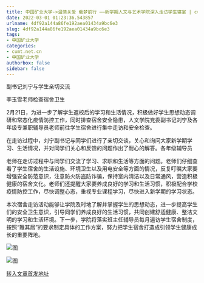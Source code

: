 ```yaml
---
title: 中国矿业大学->温情关爱 载梦前行 ——新学期人文与艺术学院深入走访学生寝室 | cumt.net.cn
date: 2022-03-01 01:23:36.543857
urlname: 4df92a144a86fe192aea01434a9bc6e3
slug: 4df92a144a86fe192aea01434a9bc6e3
tags: 
- 中国矿业大学
categories:
- cumt.net.cn
- 中国矿业大学
authorbox: false
sidebar: false
---
```

副书记刘宁与学生亲切交流

李玉雪老师检查宿舍卫生

2月21日，为进一步了解学生返校后的学习和生活情况，积极做好学生思想动态调研和常态化疫情防控工作，同时排查宿舍安全隐患，人文学院党委副书记刘宁及各年级专兼职辅导员老师前往学生宿舍进行集中走访和安全检查。

在走访过程中，刘宁副书记与同学们进行了亲切交谈，关心和询问大家新学期学习、生活情况，并对同学们关心和反馈的问题作出了耐心的解答。各年级辅导员
<!--more-->
老师在走访过程中与同学们交流了学习、求职和生活等方面的问题。老师们仔细查看了学生宿舍的生活设施、环境卫生以及用电安全等方面的情况，反复叮嘱大家要增强安全防范意识，注意防火防盗防诈骗，保持室内清洁以及日常通风，营造积极健康的宿舍文化。老师们还提醒大家要养成良好的学习和生活习惯，积极配合学校疫情防控工作，尽快调整心态，重视专业课程学习，尽快进入新学期的学习状态。

本次宿舍走访活动能够让学院及时地了解并掌握学生的思想动态，进一步提高学生们的安全卫生意识，引导同学们养成良好的生活习惯，共同创建舒适健康、整洁文明的学习和生活环境。下一步，学院将落实班主任辅导员每月遍访学生宿舍制度，按照“雅其居”的要求制定具体的工作方案，努力把学生宿舍打造成引领学生健康成长的重要阵地。

![图](http://xwzx.cumt.edu.cn/_upload/article/images/99/26/0dc440034c7eac5eeb0f10c99023/73432f73-cae6-475e-81b3-694660209d0b.png)

![图](http://xwzx.cumt.edu.cn/_upload/article/images/99/26/0dc440034c7eac5eeb0f10c99023/6a2bdf20-f68e-4a6b-88d5-2aaf5a396770.png)

[转入文章首发地址](http://xwzx.cumt.edu.cn/6b/05/c523a617221/page.htm)